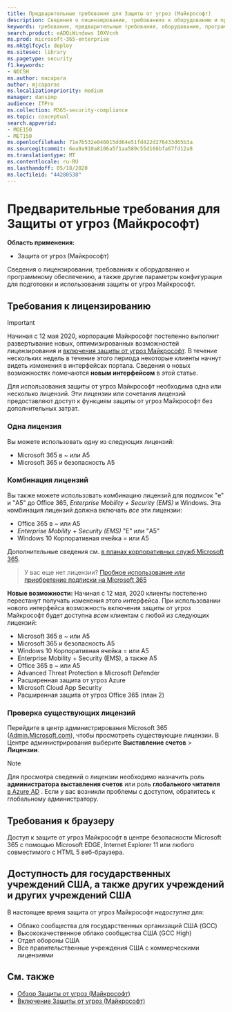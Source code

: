 ```yaml
---
title: Предварительные требования для Защиты от угроз (Майкрософт)
description: Сведения о лицензировании, требованиях к оборудованию и программному обеспечению, а также других параметрах конфигурации Защиты от угроз (Майкрософт)
keywords: требования, предварительные требования, оборудование, программное обеспечение, браузер, MTP, M365, лицензия,, A5, A5, EMS, покупка
search.product: eADQiWindows 10XVcnh
ms.prod: microsoft-365-enterprise
ms.mktglfcycl: deploy
ms.sitesec: library
ms.pagetype: security
f1.keywords:
- NOCSH
ms.author: macapara
author: mjcaparas
ms.localizationpriority: medium
manager: dansimp
audience: ITPro
ms.collection: M365-security-compliance
ms.topic: conceptual
search.appverid:
- MOE150
- MET150
ms.openlocfilehash: 71e7b532e046015dd64e51fd422d276433d65b3a
ms.sourcegitcommit: 6ea9a910a8106a5f1aa589c55d166bfa67fd12a8
ms.translationtype: MT
ms.contentlocale: ru-RU
ms.lasthandoff: 05/18/2020
ms.locfileid: "44280538"
---
```

# <a name="microsoft-threat-protection-prerequisites"></a>Предварительные требования для Защиты от угроз (Майкрософт)

**Область применения:**
- Защита от угроз (Майкрософт)

Сведения о лицензировании, требованиях к оборудованию и программному обеспечению, а также другие параметры конфигурации для подготовки и использования защиты от угроз Майкрософт.

## <a name="licensing-requirements"></a>Требования к лицензированию

>[!IMPORTANT]
>Начиная с 12 мая 2020, корпорация Майкрософт постепенно выполнит развертывание новых, оптимизированных возможностей лицензирования и [включения защиты от угроз Майкрософт](mtp-enable.md). В течение нескольких недель в течение этого периода некоторые клиенты начнут видеть изменения в интерфейсах портала. Сведения о новых возможностях помечаются **новым интерфейсом** в этой статье.

Для использования защиты от угроз Майкрософт необходима одна или несколько лицензий. Эти лицензии или сочетания лицензий предоставляют доступ к функциям защиты от угроз Майкрософт без дополнительных затрат.

### <a name="single-license"></a>Одна лицензия
Вы можете использовать *одну* из следующих лицензий:

- Microsoft 365 в ~ или A5
- Microsoft 365 и безопасность A5

### <a name="combination-of-licenses"></a>Комбинация лицензий
Вы также можете использовать комбинацию лицензий для подписок "е" и "A5" до Office 365, *Enterprise Mobility + Security (EMS)* и Windows. Эта комбинация лицензий должна включать *все* эти лицензии:

- Office 365 в ~ или A5
- *Enterprise Mobility + Security (EMS)* "Е" или "A5"
- Windows 10 Корпоративная ячейка = или A5

Дополнительные сведения см. [в планах корпоративных служб Microsoft 365](https://www.microsoft.com/licensing/product-licensing/microsoft-365-enterprise).

> У вас еще нет лицензии? [Пробное использование или приобретение подписки на Microsoft 365](https://docs.microsoft.com/microsoft-365/commerce/try-or-buy-microsoft-365?view=o365-worldwide)


**Новые возможности:** Начиная с 12 мая, 2020 клиенты постепенно перестанут получать изменения этого интерфейса. При использовании нового интерфейса возможность включения защиты от угроз Майкрософт будет доступна *всем* клиентам с любой из следующих лицензий:

- Microsoft 365 в ~ или A5
- Microsoft 365 и безопасность A5
- Windows 10 Корпоративная ячейка = или A5
- Enterprise Mobility + Security (EMS), а также A5 
- Office 365 в ~ или A5
- Advanced Threat Protection в Microsoft Defender 
- Расширенная защита от угроз Azure 
- Microsoft Cloud App Security 
- Расширенная защита от угроз Office 365 (план 2) 

### <a name="check-your-existing--licenses"></a>Проверка существующих лицензий
Перейдите в центр администрирования Microsoft 365 ([Admin.Microsoft.com](https://admin.microsoft.com/)), чтобы просмотреть существующие лицензии. В Центре администрирования выберите **Выставление счетов** > **Лицензии**.

>[!NOTE]
> Для просмотра сведений о лицензии необходимо назначить роль **администратора выставления счетов** или роль **глобального читателя** [в Azure AD](https://docs.microsoft.com/azure/active-directory/users-groups-roles/directory-assign-admin-roles#available-roles) . Если у вас возникли проблемы с доступом, обратитесь к глобальному администратору.

## <a name="browser-requirements"></a>Требования к браузеру
Доступ к защите от угроз Майкрософт в центре безопасности Microsoft 365 с помощью Microsoft EDGE, Internet Explorer 11 или любого совместимого с HTML 5 веб-браузера.

## <a name="availability-to-us-gcc-gcc-high-and-other-us-government-institutions"></a>Доступность для государственных учреждений США, а также других учреждений и других учреждений США
В настоящее время защита от угроз Майкрософт *недоступна* для:
- Облако сообщества для государственных организаций США (GCC)
- Высококачественное облако сообщества США (GCC High)
- Отдел обороны США
- Все правительственные учреждения США с коммерческими лицензиями

## <a name="related-topics"></a>См. также
- [Обзор Защиты от угроз (Майкрософт)](microsoft-threat-protection.md)
- [Включение Защиты от угроз (Майкрософт)](mtp-enable.md)
